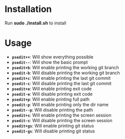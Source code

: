 # Installation

Run **sudo ./install.sh** to install

# Usage
* **`psedit++`**: Will show everything possible
* **`psedit--`**: Will show the basic prompt
* **`psedit+b`**: Will enable printing the working git branch
* **`psedit-b`**: Will disable printing the working git branch
* **`psedit+c`**: Will enable printing the last git commit
* **`psedit-c`**: Will disable printing the last git commit
* **`psedit+e`**: Will enable printing exit code
* **`psedit-e`**: Will disable printing exit code
* **`psedit+p`**: Will enable printing full path
* **`psedit-p`**: Will enable printing only the dir name
* **`psedit--p`**: Will disable printing the path
* **`psedit+s`**: Will enable printing the screen session
* **`psedit-s`**: Will disable printing the screen session
* **`psedit+gs`**: Will enable printing git status
* **`psedit-gs`**: Will disable printing git status
